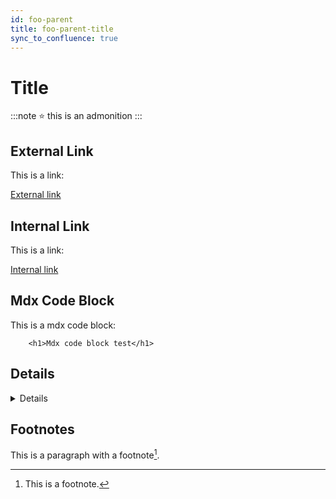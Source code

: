 ```yaml
---
id: foo-parent
title: foo-parent-title
sync_to_confluence: true
---
```


# Title

:::note
⭐ this is an admonition
:::


## External Link

This is a link:

[External link](https://httpbin.org)

## Internal Link

This is a link:

[Internal link](./child1/index.md)

## Mdx Code Block

This is a mdx code block:
```mdx-code-block
    <h1>Mdx code block test</h1>
```

## Details
<!-- eslint-disable-next-line markdown/no-html -->
<details><summary>Details</summary>
```markdown
    :::caution Status
    Proposed
    :::
```
</details>

## Footnotes

This is a paragraph with a footnote[^1].

[^1]: This is a footnote.

